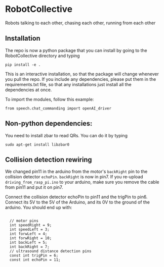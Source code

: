 # RobotCollective
Robots talking to each other, chasing each other, running from each other

## Installation

The repo is now a python package that you can install by going to the RobotCollective directory and typing

`pip install -e .`

This is an interactive installation, so that the package will change whenever you pull the repo. If you include any dependencies, please put them in the requirements.txt file, so that any installations just install all the dependencies at once. 

To import the modules, follow this example:

`from speech.chat_commanding import openAI_driver`

## Non-python dependencies:

You need to install zbar to read QRs. You can do it by typing 

`sudo apt-get install libzbar0`

## Collision detection rewiring

We changed pin11 in the arduino from the motor's `backRight` pin to the collision detector `echoPin`. `backRight` is now in pin7. If you re-upload `driving_from_rasp_pi.ino` to your arduino, make sure you remove the cable from pin11 and put it on pin7. 

Connect the collision detector echoPin to pin11 and the trigPin to pin6. Connect its 5V to the 5V of the Arduino, and its 0V to the ground of the arduino. You should end up with:

``````

  // motor pins
  int speedRight = 9;
  int speedLeft = 3;
  int forwLeft = 4;
  int forwRight = 10;
  int backLeft = 5;
  int backRight = 7;
  // ultrasound distance detection pins
  const int trigPin = 6;
  const int echoPin = 11;

